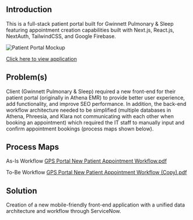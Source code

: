## Introduction

This is a full-stack patient portal built for Gwinnett Pulmonary & Sleep featuring appointment creation capabilities built with Next.js, React.js, NextAuth, TailwindCSS, and Google Firebase.

![Patient Portal Mockup](https://user-images.githubusercontent.com/84104582/167009991-17258aab-b164-423f-9463-d7eaad443fa8.png)

[Click here to view application](https://gps-patient-portal.vercel.app/)

## Problem(s)

Client (Gwinnett Pulmonary & Sleep) required a new front-end for their patient portal (originally in Athena EMR) to provide better user experience, add functionality, and improve SEO performance. In addition, the back-end workflow architecture needed to be simplified (multiple databases in Athena, Phreesia, and Klara not communicating with each other when booking an appointment) which required the IT staff to manually input and confirm appointment bookings (process maps shown below).

## Process Maps

As-Is Workflow
[GPS Portal New Patient Appointment Workflow.pdf](https://github.com/stephenfcan/gps_patient-portal/files/8636084/GPS.Portal.New.Patient.Appointment.Workflow.pdf)

To-Be Workflow
[GPS Portal New Patient Appointment Workflow (Copy).pdf](https://github.com/stephenfcan/gps_patient-portal/files/8636093/GPS.Portal.New.Patient.Appointment.Workflow.Copy.pdf)


## Solution

Creation of a new mobile-friendly front-end application with a unified data architecture and workflow through ServiceNow.
